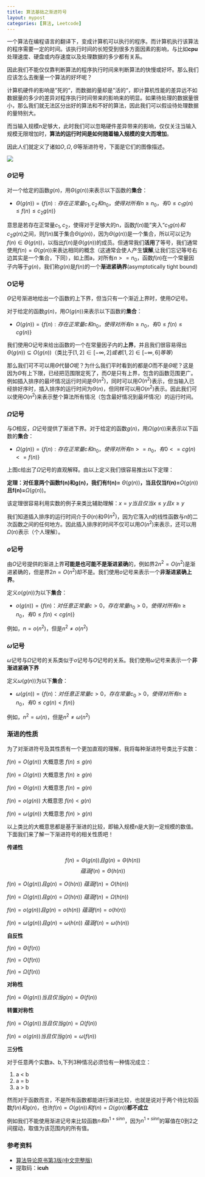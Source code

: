 ```yaml
---
title: 算法基础之渐进符号
layout: mypost
categories: [算法, Leetcode]
---
```




一个算法在编程语言的翻译下，变成计算机可以执行的程序。而计算机执行该算法的程序需要一定的时间。该执行时间的长短受到很多方面因素的影响，与比如**cpu**处理速度、硬盘或内存速度以及处理数据的多少都有关系。

因此我们不能仅仅靠判断算法的程序执行时间来判断算法的快慢或好坏。那么我们应该怎么去衡量一个算法的好坏呢？

计算机硬件的影响是”死的“，而数据的量却是”活的“，即计算机性能的差异远不如数据量的多少的差异对程序执行时间带来的影响来的明显。如果待处理的数据量很小，那么我们就无法区分出好的算法和不好的算法，因此我们可以假设待处理数据的量特别大。

而当输入规模n足够大，此时我们可以忽略硬件差异带来的影响，仅仅关注当输入规模无限增加时，**算法的运行时间是如何随着输入规模的变大而增加**。

因此人们就定义了诸如$O,\Omega,\Theta$等渐进符号，下面是它们的图像描述。

![](https://cdn.jsdelivr.net/gh/zhyjc6/My-Pictures/2020/03/20200301171339.png)

### $\Theta$记号

对一个给定的函数$g(n)$，用$\Theta(g(n))$来表示以下函数的**集合**：

- $\Theta(g(n)) = \{f(n): 存在正常量c_1,c_2和n_0，使得对所有n\ge n_0，有0\le c_1g(n)\le f(n) \le c_2g(n)\}$

意思是若存在正常量$c_1,c_2$，使得对于足够大的n，函数$f(n)$能”夹入“$c_1g(n)和c_2g(n)$之间，则$f(n)$属于集合$\Theta(g(n))$，因为$\Theta(g(n))$是一个集合，所以可以记为$f(n) \in \Theta(g(n))$，以指出$f(n)$是$\Theta(g(n))$的成员。但通常我们**活用**了等号，我们通常使用$f(n)=\Theta(g(n))$来表达相同的概念（这通常会使人产生**误解**,让我们忘记等号右边其实是一个集合，下同），如上图a，对所有$n>=n_0$，函数$f(n)$在一个常量因子内等于$g(n)$，我们称$g(n)$是$f(n)$的一个**渐进紧确界**(asymptotically tight bound)

### O记号

$\Theta$记号渐进地给出一个函数的上下界，但当只有一个渐近上界时，使用$O$记号。

对于给定的函数$g(n)$，用$O(g(n))$来表示以下函数的**集合**：

- $O(g(n)) = \{f(n): 存在正常量c和n_0，使得对所有n\ge n_0，有0\le f(n)\le cg(n)\}$

我们使用O记号来给出函数的一个在常量因子内的**上界**，并且我们很容易得出$\Theta(g(n)) \subseteq O(g(n))$（类比于$[1,2]\in [-\infty,2]或者[1,2]\in [-\infty,6]等等$）

那么我们可不可以用$\Theta$代替$O$呢？为什么我们平时看到的都是$O$而不是$\Theta$呢？这是因为$\Theta$有上下限，已经把范围限定死了，而$O$是只有上界，包含的函数范围更广。例如插入排序的最坏情况运行时间是$\Theta(n^2)$，同时可以用$O(n^2)$表示，但当输入已经排好序时，插入排序的运行时间为$\Theta(n)$，但同样可以用$O(n^2)$表示。因此我们可以使用$O(n^2)$来表示整个算法所有情况（包含最好情况到最坏情况）的运行时间。

### $\Omega$记号

与$O$相反，$\Omega$记号提供了渐进下界。对于给定的函数$g(n)$，用$\Omega(g(n))$来表示以下函数的**集合**：

- $\Omega(g(n))=\{f(n): 存在正常量c和n_0，使得对所有n>=n_0，有0<=cg(n)<=f(n)\}$

上图c给出了$\Omega$记号的直观解释。由以上定义我们很容易推出以下定理：

**定理：对任意两个函数f(n)和g(n)，我们有f(n)=** $\Theta(g(n))$**，当且仅当f(n)=**$O(g(n))$**且f(n)=**$\Omega(g(n))$。

该定理很容易利用实数的例子来类比辅助理解：$x=y当且仅当x\le y且x \ge y$

我们知道插入排序的运行时间介于$\Theta(n)$和$\Theta(n^2)$，因为它落入n的线性函数与n的二次函数之间的任何地方。因此插入排序的时间不仅可以用$O(n^2)$来表示，还可以用$\Omega(n)$表示（个人理解）。

### $o$记号

由$O$记号提供的渐进上界**可能是也可能不是渐进紧确**的，例如界$2n^2=O(n^2)$是渐进紧确的，但是界$2n=O(n^2)$却不是。我们使用$o$记号来表示一个**非渐进紧确上界**。

定义$o(g(n))$为以下**集合**：

- $o(g(n))=\{f(n)：对任意正常量c>0，存在常量n_0>0，使得对所有n\ge n_0，有0\le f(n)<cg(n)\}$

例如，$n=o(n^2)$，但是$n^2\not=o(n^2)$

### $\omega$记号

$\omega$记号与$\Omega$记号的关系类似于$o$记号与$O$记号的关系。我们使用$\omega$记号来表示一个**非渐进紧确下界**

定义$\omega(g(n))$为以下**集合**：

- $\omega(g(n))=\{f(n)：对任意正常量c>0，存在常量c_0>0，使得对所有n\ge n_0，有0\le cg(n)<f(n)\}$

例如，$n^2=\omega(n)$，但是$n^2\not=\omega(n^2)$



### 渐进的性质

为了对渐进符号及其性质有一个更加直观的理解，我将每种渐进符号类比于实数：

$f(n)=O(g(n))$    大概意思 $f(n)\le g(n)$

$f(n)=\Omega(g(n))$    大概意思 $f(n)\ge g(n)$

$f(n)=\Theta(g(n))$    大概意思 $f(n)=g(n)$

$f(n)=o(g(n))$     大概意思 $f(n)<g(n)$

$f(n)=\omega(g(n))$     大概意思 $f(n)>g(n)$

以上类比的大概意思都是基于渐进的比较，即输入规模n是大到一定规模的数值。下面我们来了解一下渐进符号的相关性质吧！

**传递性**

$$f(n)=\Theta(g(n))且g(n)=\Theta(h(n))$$    $$蕴涵f(n)=\Theta(h(n))$$

$f(n)=O(g(n))且g(n)=O(h(n))$    $蕴涵f(n)=O(h(n))$

$f(n)=\Omega(g(n))且g(n)=\Omega(h(n))$    $蕴涵f(n)=\Omega(h(n))$

$f(n)=o(g(n))且g(n)=o(h(n))$      $蕴涵f(n)=o(h(n))$

$f(n)=\omega(g(n))且g(n)=\omega(h(n))$     $蕴涵f(n)=\omega(h(n))$

**自反性**

$f(n)=\Theta(f(n))$

$f(n)=O(f(n))$

$f(n)=\Omega(f(n))$

**对称性**

$f(n)=\Theta(g(n))当且仅当g(n)=\Theta(f(n))$

**转置对称性**

$f(n)=O(g(n))当且仅当g(n)=\Omega(f(n))$

$f(n)=o(g(n))当且仅当g(n)=\omega(f(n))$

**三分性**

对于任意两个实数a、b,下列3种情况必须恰有一种情况成立：

1. a < b
2. a = b
3. a > b

然而对于函数而言，不是所有函数都能进行渐进比较，也就是说对于两个待比较函数$f(n)和g(n)$，也许$f(n)=O(g(n))和f(n)=\Omega(g(n))$**都不成立**

例如我们不能使用渐进记号来比较函数$n和n^{1+sin n}$，因为$n^{1+sin n}$的幂值在0到2之间摆动，取值为该范围内的所有值。



### 参考资料

- [算法导论原书第3版(中文完整版)](https://pan.baidu.com/s/1u1Q_359Oq42zz4sKtURVwA)
- 提取码：**icuh**










